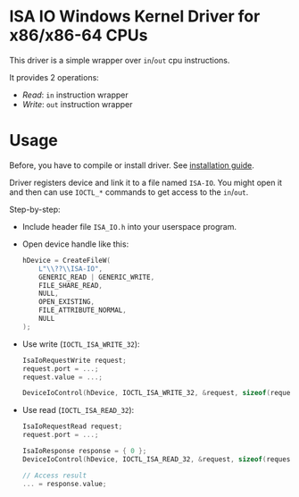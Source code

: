 # ISA IO Windows Kernel Driver for x86/x86-64 CPUs

This driver is a simple wrapper over `in`/`out` cpu instructions.

It provides 2 operations:
- *Read*: `in` instruction wrapper
- *Write*: `out` instruction wrapper

# Usage

Before, you have to compile or install driver. See [installation guide](/install/INSTAL.md).

Driver registers device and link it to a file named `ISA-IO`.
You might open it and then can use `IOCTL_*` commands to get access to the `in`/`out`. 

Step-by-step:
- Include header file `ISA_IO.h` into your userspace program.
- Open device handle like this:
  
  ```C
  hDevice = CreateFileW(
	  L"\\??\\ISA-IO",
	  GENERIC_READ | GENERIC_WRITE,
	  FILE_SHARE_READ,
	  NULL,
	  OPEN_EXISTING,
	  FILE_ATTRIBUTE_NORMAL,
	  NULL
  );
  ```
- Use write (`IOCTL_ISA_WRITE_32`):
  ```C
  IsaIoRequestWrite request;
  request.port = ...;
  request.value = ...;

  DeviceIoControl(hDevice, IOCTL_ISA_WRITE_32, &request, sizeof(request), NULL, 0, NULL, NULL);
  ```
- Use read (`IOCTL_ISA_READ_32`):
  ```C
  IsaIoRequestRead request;
  request.port = ...;

  IsaIoResponse response = { 0 };
  DeviceIoControl(hDevice, IOCTL_ISA_READ_32, &request, sizeof(request), &response, sizeof(response), NULL, NULL);

  // Access result
  ... = response.value;
  ```
